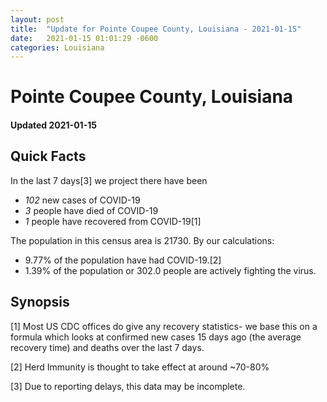 ```yaml
---
layout: post
title:  "Update for Pointe Coupee County, Louisiana - 2021-01-15"
date:   2021-01-15 01:01:29 -0600
categories: Louisiana
---
```


# Pointe Coupee County, Louisiana
#### Updated 2021-01-15

## Quick Facts

In the last 7 days[3] we project there have been
- *102* new cases of COVID-19
- *3* people have died of COVID-19
- *1* people have recovered from COVID-19[1]

The population in this census area is 21730. By our calculations:
- 9.77% of the population have had COVID-19.[2]
- 1.39% of the population or 302.0 people are actively fighting the virus.

## Synopsis




[1] Most US CDC offices do give any recovery statistics- we base this on a formula which looks at confirmed new cases
15 days ago (the average recovery time) and deaths over the last 7 days.

[2] Herd Immunity is thought to take effect at around ~70-80%

[3] Due to reporting delays, this data may be incomplete.
 
    